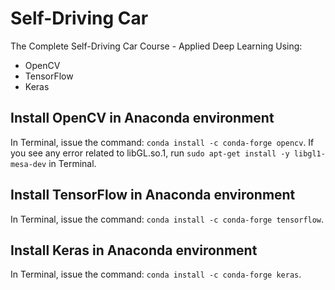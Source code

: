 # Self-Driving Car
The Complete Self-Driving Car Course - Applied Deep Learning
Using:
  - OpenCV
  - TensorFlow
  - Keras

## Install OpenCV in Anaconda environment
In Terminal, issue the command: `conda install -c conda-forge opencv`.
If you see any error related to libGL.so.1, run `sudo apt-get install -y libgl1-mesa-dev` in Terminal.

## Install TensorFlow in Anaconda environment
In Terminal, issue the command: `conda install -c conda-forge tensorflow`.

## Install Keras in Anaconda environment
In Terminal, issue the command: `conda install -c conda-forge keras`.